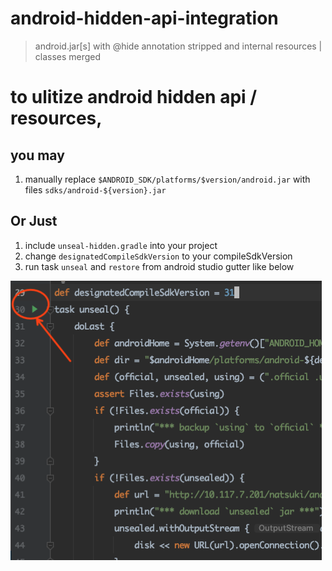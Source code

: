 # android-hidden-api-integration

> android.jar[s] with @hide annotation stripped and internal resources | classes merged

# to ulitize android hidden api / resources,

## you may

1. manually replace `$ANDROID_SDK/platforms/$version/android.jar` with files `sdks/android-${version}.jar`

## Or Just

1. include `unseal-hidden.gradle` into your project
2. change `designatedCompileSdkVersion` to your compileSdkVersion
3. run task `unseal` and `restore` from android studio gutter like below

![run `unseal` and `restore` from gutter](./art/run-from-gutter.png)

